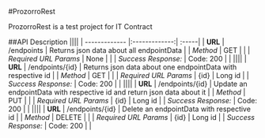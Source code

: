 #ProzorroRest

ProzorroRest is a test project for IT Contract

##API Description
||||
| ------------- |:-------------:| :-----|
| **URL**  | /endpoints | Returns json data about all endpointData  |
| *Method* | GET           | |
| *Required URL Params* | None  |  |
| *Success Response:*   | Code: 200 | |
||||
| **URL**  | /endpoints/{id} | Returns json data about one endpointData with respective id  |
| *Method* | GET           | |
| *Required URL Params* | {id} | Long id |
| *Success Response:*   | Code: 200 | |
||||
| **URL**  | /endpoints/{id} | Update an endpointData with respective id and return json data about it |
| *Method* | PUT           | |
| *Required URL Params* | {id} | Long id |
| *Success Response:*   | Code: 200 | |
||||
| **URL**  | /endpoints/{id} | Delete an endpointData with respective id  |
| *Method* | DELETE        | |
| *Required URL Params* | {id} | Long id |
| *Success Response:*   | Code: 200 | |